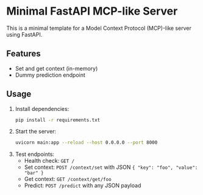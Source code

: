 # Minimal FastAPI MCP-like Server

This is a minimal template for a Model Context Protocol (MCP)-like server using FastAPI.

## Features
- Set and get context (in-memory)
- Dummy prediction endpoint

## Usage

1. Install dependencies:
   ```bash
   pip install -r requirements.txt
   ```
2. Start the server:
   ```bash
   uvicorn main:app --reload --host 0.0.0.0 --port 8000
   ```
3. Test endpoints:
   - Health check: `GET /`
   - Set context: `POST /context/set` with JSON `{ "key": "foo", "value": "bar" }`
   - Get context: `GET /context/get/foo`
   - Predict: `POST /predict` with any JSON payload
